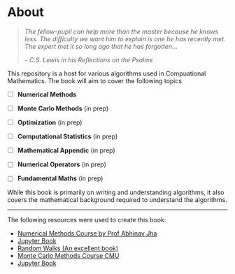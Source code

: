 # About

> _The fellow-pupil can help more than the master because he knows less. The difficulty we want him to explain is one he has recently met. The expert met it so long ago that he has forgotten…_
>
> _- C.S. Lewis in his Reflections on the Psalms_

This repository is a host for various algorithms used in Compuational Mathematics. The book will aim to cover the following topics

- [ ] **Numerical Methods**
- [ ] **Monte Carlo Methods** (in prep)
- [ ] **Optimization** (in prep)
- [ ] **Computational Statistics** (in prep)
- [ ] **Mathematical Appendic** (in prep)
- [ ] **Numerical Operators** (in prep)
- [ ] **Fundamental Maths** (in prep)


While this book is primarily on writing and understanding algorithms, it also covers the mathematical background required to understand the algorithms. 

***

The following resources were used to create this book:

- [Numerical Methods Course by Prof Abhinav Jha](https://abhinav0207.github.io/abhinav_webpage/index.html)
- [Jupyter Book](https://jupyterbook.org/intro.html)
- [Random Walks (An excellent book)](https://random-walks.org/intro.html)
- [Monte Carlo Methods Course CMU](https://geometrycollective.github.io/monte-carlo/)
- [Jupyter Book](https://jupyterbook.org/intro.html)
